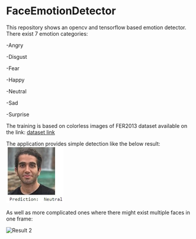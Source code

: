 # FaceEmotionDetector
This repository shows an opencv and tensorflow based emotion detector. There exist 7 emotion categories:

-Angry

-Disgust

-Fear

-Happy

-Neutral

-Sad

-Surprise

The training is based on colorless images of FER2013 dataset available on the link: [dataset link](https://www.kaggle.com/datasets/msambare/fer2013)

The application provides simple detection like the below result:
![Result 1](./readme_source/1.jpg)

As well as more complicated ones where there might exist multiple faces in one frame:

![Result 2]()
